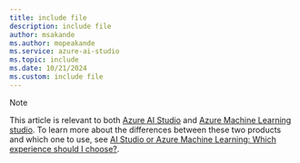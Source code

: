 ```yaml
---
title: include file
description: include file
author: msakande
ms.author: mopeakande
ms.service: azure-ai-studio
ms.topic: include
ms.date: 10/21/2024
ms.custom: include file
---
```


> [!NOTE]
> This article is relevant to both [Azure AI Studio](https://ai.azure.com/) and [Azure Machine Learning studio](https://ml.azure.com/). To learn more about the differences between these two products and which one to use, see [AI Studio or Azure Machine Learning: Which experience should I choose?](/ai/ai-studio-experiences-overview).